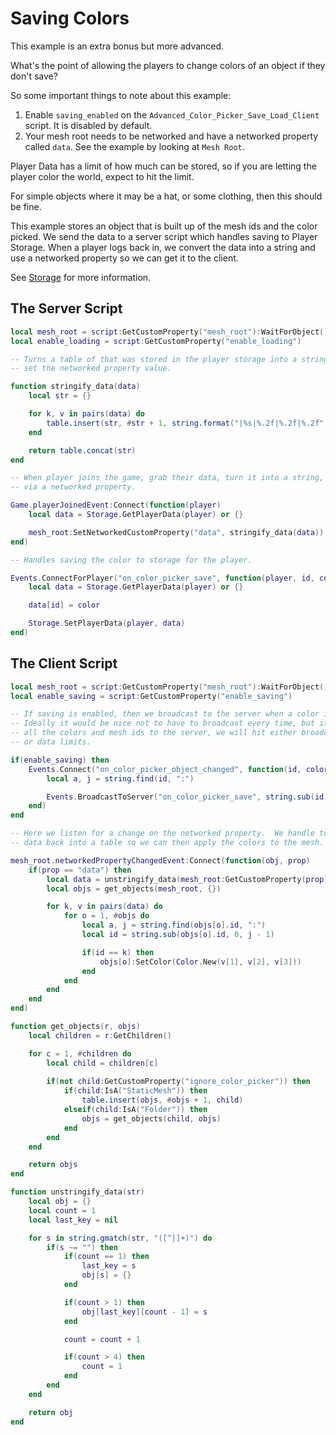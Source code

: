 # Saving Colors

This example is an extra bonus but more advanced.  

What's the point of allowing the players to change colors of an object if they don't save?

So some important things to note about this example:

1.  Enable `saving_enabled` on the `Advanced_Color_Picker_Save_Load_Client` script.  It is disabled by default.
2.  Your mesh root needs to be networked and have a networked property called `data`.  See the example by looking at `Mesh Root`.
		
Player Data has a limit of how much can be stored, so if you are letting the player color the world, expect to hit the limit.

For simple objects where it may be a hat, or some clothing, then this should be fine.

This example stores an object that is built up of the mesh ids and the color picked.  We send the data to a server script which handles saving to Player Storage.  When a player logs back in, we convert the data into a string and use a networked property so we can get it to the client.

See [Storage](https://docs.coregames.com/core_api/#storage) for more information.

## The Server Script

```lua
local mesh_root = script:GetCustomProperty("mesh_root"):WaitForObject()
local enable_loading = script:GetCustomProperty("enable_loading")

-- Turns a table of that was stored in the player storage into a string so we can
-- set the networked property value.

function stringify_data(data)
	local str = {}

	for k, v in pairs(data) do
		table.insert(str, #str + 1, string.format("|%s|%.2f|%.2f|%.2f", k, v.r, v.g, v.b))
	end

	return table.concat(str)
end

-- When player joins the game, grab their data, turn it into a string, and send it to them
-- via a networked property.

Game.playerJoinedEvent:Connect(function(player)
	local data = Storage.GetPlayerData(player) or {}

	mesh_root:SetNetworkedCustomProperty("data", stringify_data(data))
end)

-- Handles saving the color to storage for the player. 

Events.ConnectForPlayer("on_color_picker_save", function(player, id, color)
	local data = Storage.GetPlayerData(player) or {}

	data[id] = color

	Storage.SetPlayerData(player, data)
end)
```

## The Client Script

```lua
local mesh_root = script:GetCustomProperty("mesh_root"):WaitForObject()
local enable_saving = script:GetCustomProperty("enable_saving")

-- If saving is enabled, then we broadcast to the server when a color is changed.
-- Ideally it would be nice not to have to broadcast every time, but if we try to send
-- all the colors and mesh ids to the server, we will hit either broadcast rate limits,
-- or data limits.

if(enable_saving) then
	Events.Connect("on_color_picker_object_changed", function(id, color)
		local a, j = string.find(id, ":")

		Events.BroadcastToServer("on_color_picker_save", string.sub(id, 0, j - 1), color)
	end)
end

-- Here we listen for a change on the networked property.  We handle turning the
-- data back into a table so we can then apply the colors to the mesh.

mesh_root.networkedPropertyChangedEvent:Connect(function(obj, prop)
	if(prop == "data") then
		local data = unstringify_data(mesh_root:GetCustomProperty(prop))
		local objs = get_objects(mesh_root, {})

		for k, v in pairs(data) do
			for o = 1, #objs do
				local a, j = string.find(objs[o].id, ":")
				local id = string.sub(objs[o].id, 0, j - 1)

				if(id == k) then
					objs[o]:SetColor(Color.New(v[1], v[2], v[3]))
				end
			end
		end
	end
end)

function get_objects(r, objs)
	local children = r:GetChildren()

	for c = 1, #children do
		local child = children[c]
		
		if(not child:GetCustomProperty("ignore_color_picker")) then
			if(child:IsA("StaticMesh")) then
				table.insert(objs, #objs + 1, child)
			elseif(child:IsA("Folder")) then
				objs = get_objects(child, objs)
			end
		end
	end

	return objs
end

function unstringify_data(str)
	local obj = {}
	local count = 1
	local last_key = nil

	for s in string.gmatch(str, "([^|]+)") do
		if(s ~= "") then
			if(count == 1) then
				last_key = s
				obj[s] = {}
			end

			if(count > 1) then
				obj[last_key][count - 1] = s
			end

			count = count + 1

			if(count > 4) then
				count = 1
			end
		end
	end

	return obj
end
```